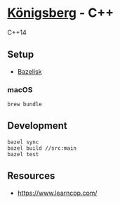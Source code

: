 # [Königsberg](https://github.com/bergren2/konigsberg) - C++

C++14

## Setup

- [Bazelisk](https://github.com/bazelbuild/bazelisk)

### macOS

```shell
brew bundle
```

## Development

```shell
bazel sync
bazel build //src:main
bazel test
```

## Resources
- https://www.learncpp.com/